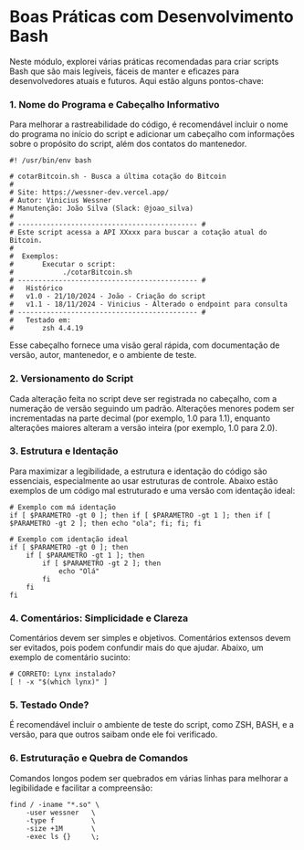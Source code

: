 
# Boas Práticas com Desenvolvimento Bash

Neste módulo, explorei várias práticas recomendadas para criar scripts Bash que são mais legíveis, fáceis de manter e eficazes para desenvolvedores atuais e futuros. Aqui estão alguns pontos-chave:


### 1. Nome do Programa e Cabeçalho Informativo
Para melhorar a rastreabilidade do código, é recomendável incluir o nome do programa no início do script e adicionar um cabeçalho com informações sobre o propósito do script, além dos contatos do mantenedor.

```
#! /usr/bin/env bash

# cotarBitcoin.sh - Busca a última cotação do Bitcoin
# 
# Site: https://wessner-dev.vercel.app/
# Autor: Vinicius Wessner
# Manutenção: João Silva (Slack: @joao_silva)
#
# -------------------------------------------- #
# Este script acessa a API XXxxx para buscar a cotação atual do Bitcoin.
#
#  Exemplos:
#       Executar o script:
#            ./cotarBitcoin.sh
# -------------------------------------------- #
#   Histórico
#   v1.0 - 21/10/2024 - João - Criação do script
#   v1.1 - 18/11/2024 - Vinicius - Alterado o endpoint para consulta
# -------------------------------------------- #
#   Testado em:
#       zsh 4.4.19
```
Esse cabeçalho fornece uma visão geral rápida, com documentação de versão, autor, mantenedor, e o ambiente de teste.

### 2. Versionamento do Script
Cada alteração feita no script deve ser registrada no cabeçalho, com a numeração de versão seguindo um padrão. Alterações menores podem ser incrementadas na parte decimal (por exemplo, 1.0 para 1.1), enquanto alterações maiores alteram a versão inteira (por exemplo, 1.0 para 2.0).

### 3. Estrutura e Identação
Para maximizar a legibilidade, a estrutura e identação do código são essenciais, especialmente ao usar estruturas de controle. Abaixo estão exemplos de um código mal estruturado e uma versão com identação ideal:

```
# Exemplo com má identação
if [ $PARAMETRO -gt 0 ]; then if [ $PARAMETRO -gt 1 ]; then if [ $PARAMETRO -gt 2 ]; then echo "ola"; fi; fi; fi

# Exemplo com identação ideal
if [ $PARAMETRO -gt 0 ]; then
    if [ $PARAMETRO -gt 1 ]; then
        if [ $PARAMETRO -gt 2 ]; then
            echo "Olá"
        fi
    fi
fi

```

### 4. Comentários: Simplicidade e Clareza
Comentários devem ser simples e objetivos. Comentários extensos devem ser evitados, pois podem confundir mais do que ajudar. Abaixo, um exemplo de comentário sucinto:

```
# CORRETO: Lynx instalado?
[ ! -x "$(which lynx)" ]
```

### 5. Testado Onde?
É recomendável incluir o ambiente de teste do script, como ZSH, BASH, e a versão, para que outros saibam onde ele foi verificado.

### 6. Estruturação e Quebra de Comandos
Comandos longos podem ser quebrados em várias linhas para melhorar a legibilidade e facilitar a compreensão:

```
find / -iname "*.so" \
    -user wessner   \
    -type f         \
    -size +1M       \
    -exec ls {}     \;
```